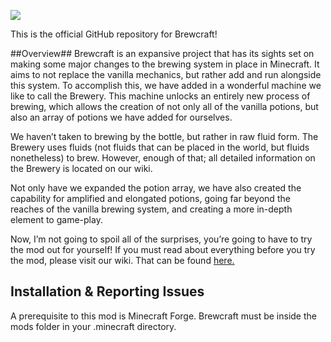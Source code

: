 ![](https://dl.dropbox.com/s/2xqf8fxaa1t36yy/0VdaU8M.png)

This is the official GitHub repository for Brewcraft!

##Overview##
Brewcraft is an expansive project that has its sights set on making some major changes to the brewing system in place in Minecraft. It aims to not replace the vanilla mechanics, but rather add and run alongside this system. To accomplish this, we have added in a wonderful machine we like to call the Brewery. This machine unlocks an entirely new process of brewing, which allows the creation of not only all of the vanilla potions, but also an array of potions we have added for ourselves.

We haven’t taken to brewing by the bottle, but rather in raw fluid form. The Brewery uses fluids (not fluids that can be placed in the world, but fluids nonetheless) to brew. However, enough of that; all detailed information on the Brewery is located on our wiki.

Not only have we expanded the potion array, we have also created the capability for amplified and elongated potions, going far beyond the reaches of the vanilla brewing system, and creating a more in-depth element to game-play. 

Now, I’m not going to spoil all of the surprises, you’re going to have to try the mod out for yourself! If you must read about everything before you try the mod, please visit our wiki. That can be found [here.](http://www.the-redgear-project.wikia.com/wiki/The_RedGear_Project_Wiki)

## Installation & Reporting Issues ##
A prerequisite to this mod is Minecraft Forge. Brewcraft must be inside the mods folder in your .minecraft directory.


